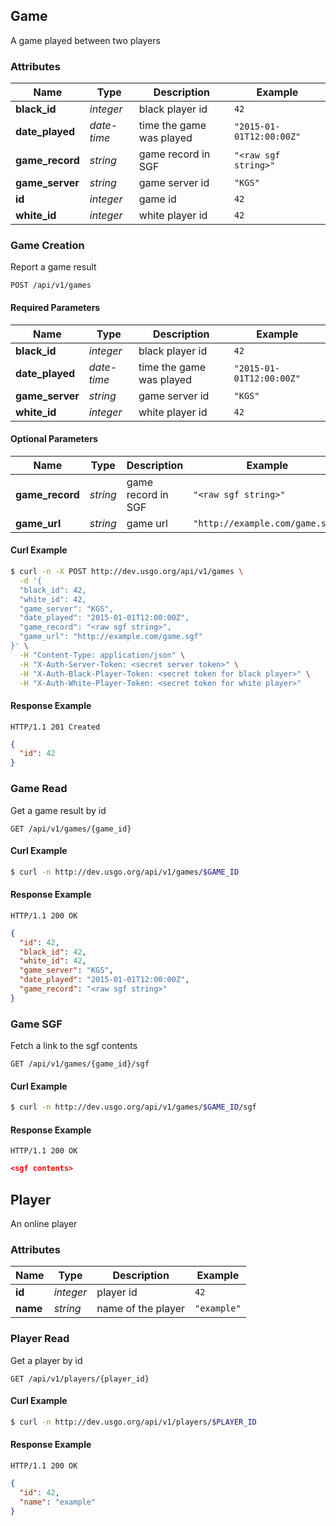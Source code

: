 ## <a name="resource-game">Game</a>


A game played between two players

### Attributes

| Name | Type | Description | Example |
| ------- | ------- | ------- | ------- |
| **black_id** | *integer* | black player id | `42` |
| **date_played** | *date-time* | time the game was played | `"2015-01-01T12:00:00Z"` |
| **game_record** | *string* | game record in SGF | `"<raw sgf string>"` |
| **game_server** | *string* | game server id | `"KGS"` |
| **id** | *integer* | game id | `42` |
| **white_id** | *integer* | white player id | `42` |

### Game Creation

Report a game result

```
POST /api/v1/games
```

#### Required Parameters

| Name | Type | Description | Example |
| ------- | ------- | ------- | ------- |
| **black_id** | *integer* | black player id | `42` |
| **date_played** | *date-time* | time the game was played | `"2015-01-01T12:00:00Z"` |
| **game_server** | *string* | game server id | `"KGS"` |
| **white_id** | *integer* | white player id | `42` |


#### Optional Parameters

| Name | Type | Description | Example |
| ------- | ------- | ------- | ------- |
| **game_record** | *string* | game record in SGF | `"<raw sgf string>"` |
| **game_url** | *string* | game url | `"http://example.com/game.sgf"` |


#### Curl Example

```bash
$ curl -n -X POST http://dev.usgo.org/api/v1/games \
  -d '{
  "black_id": 42,
  "white_id": 42,
  "game_server": "KGS",
  "date_played": "2015-01-01T12:00:00Z",
  "game_record": "<raw sgf string>",
  "game_url": "http://example.com/game.sgf"
}' \
  -H "Content-Type: application/json" \
  -H "X-Auth-Server-Token: <secret server token>" \
  -H "X-Auth-Black-Player-Token: <secret token for black player>" \
  -H "X-Auth-White-Player-Token: <secret token for white player>"
```


#### Response Example

```
HTTP/1.1 201 Created
```

```json
{
  "id": 42
}
```

### Game Read

Get a game result by id

```
GET /api/v1/games/{game_id}
```


#### Curl Example

```bash
$ curl -n http://dev.usgo.org/api/v1/games/$GAME_ID
```


#### Response Example

```
HTTP/1.1 200 OK
```

```json
{
  "id": 42,
  "black_id": 42,
  "white_id": 42,
  "game_server": "KGS",
  "date_played": "2015-01-01T12:00:00Z",
  "game_record": "<raw sgf string>"
}
```

### Game SGF

Fetch a link to the sgf contents

```
GET /api/v1/games/{game_id}/sgf
```


#### Curl Example

```bash
$ curl -n http://dev.usgo.org/api/v1/games/$GAME_ID/sgf
```


#### Response Example

```
HTTP/1.1 200 OK
```

```json
<sgf contents>
```


## <a name="resource-player">Player</a>


An online player

### Attributes

| Name | Type | Description | Example |
| ------- | ------- | ------- | ------- |
| **id** | *integer* | player id | `42` |
| **name** | *string* | name of the player | `"example"` |

### Player Read

Get a player by id

```
GET /api/v1/players/{player_id}
```


#### Curl Example

```bash
$ curl -n http://dev.usgo.org/api/v1/players/$PLAYER_ID
```


#### Response Example

```
HTTP/1.1 200 OK
```

```json
{
  "id": 42,
  "name": "example"
}
```


